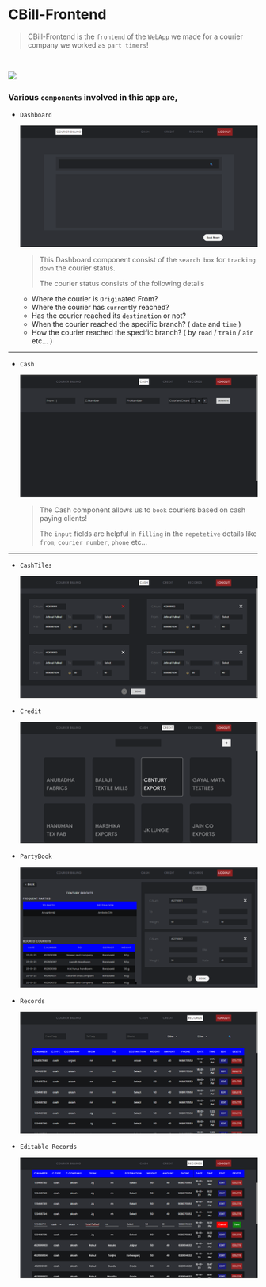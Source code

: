 # CBill-Frontend
> CBill-Frontend is the `frontend`  of the `WebApp` we made for a courier company we worked as `part timers`!

<br/>

![](https://camo.githubusercontent.com/ab4c3c731a174a63df861f7b118d6c8a6c52040a021a552628db877bd518fe84/68747470733a2f2f696d672e736869656c64732e696f2f62616467652f72656163742d2532333230323332612e7376673f7374796c653d666f722d7468652d6261646765266c6f676f3d7265616374266c6f676f436f6c6f723d253233363144414642)

### Various `components` involved in this app are,

- `Dashboard`

  ![](https://github.com/HLrahul/Cbill-frontend/blob/main/Images%20of%20CB/Dashboard.png)
  
  > This Dashboard component consist of the `search box` for `tracking down` the courier status.
  >
  > The courier status consists of the following details
    - Where the courier is `Origin`ated From?
    - Where the courier has `current`ly reached?
    - Has the courier reached its `destination` or not?
    - When the courier reached the specific branch? ( `date` and `time` )
    - How the courier reached the specific branch? ( by `road` / `train` / `air` etc... )
    
<Hr>
  
- `Cash`

  ![](https://github.com/HLrahul/Cbill-frontend/blob/main/Images%20of%20CB/Cash.png)
  
  > The Cash component allows us to `book` couriers based on cash paying clients!
  >
  > The `input` fields are helpful in `filling` in the `repetetive` details like `from`, `courier number`, `phone` etc...
  
<Hr>
  
- `CashTiles`

  ![](https://github.com/HLrahul/Cbill-frontend/blob/main/Images%20of%20CB/Cash%20Tiles.png)
  
- `Credit`

  ![](https://github.com/HLrahul/Cbill-frontend/blob/main/Images%20of%20CB/Credit.png)
  
- `PartyBook`

  ![](https://github.com/HLrahul/Cbill-frontend/blob/main/Images%20of%20CB/PartyBook.png)
  
- `Records`

  ![](https://github.com/HLrahul/Cbill-frontend/blob/main/Images%20of%20CB/Records.png)
  
- `Editable Records`

  ![](https://github.com/HLrahul/Cbill-frontend/blob/main/Images%20of%20CB/Editable%20Record.png)
